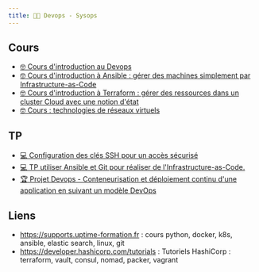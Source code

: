 ```yaml
---
title: 🧑‍💻 Devops - Sysops
---
```


## Cours

- [🤓 Cours d'introduction au Devops](/cours/devops/devops-cours)
- [🤓 Cours d'introduction à Ansible : gérer des machines simplement par Infrastructure-as-Code](/cours/devops/ansible-cours)
- [🤓 Cours d'introduction à Terraform : gérer des ressources dans un cluster Cloud avec une notion d'état](/cours/devops/terraform-cours)
- [🤓 Cours : technologies de réseaux virtuels](/cours/devops/network-virtual-cours)

## TP

- [💻 Configuration des clés SSH pour un accès sécurisé](/cours/devops/tp_ssh)
- [💻 TP utiliser Ansible et Git pour réaliser de l'Infrastructure-as-Code.](/cours/git/git-tp-ansible)
- [🏆 Projet Devops - Conteneurisation et déploiement continu d'une application en suivant un modèle DevOps](/cours/devops/projet-devops)

## Liens

- <https://supports.uptime-formation.fr> : cours python, docker, k8s, ansible, elastic search, linux, git
- <https://developer.hashicorp.com/tutorials> : Tutoriels HashiCorp : terraform, vault, consul, nomad, packer, vagrant
